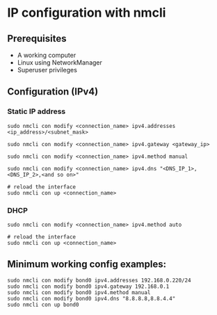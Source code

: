 # IP configuration with nmcli


Prerequisites
---
- A working computer
- Linux using NetworkManager
- Superuser privileges


Configuration (IPv4)
---

### Static IP address
```
sudo nmcli con modify <connection_name> ipv4.addresses <ip_address>/<subnet_mask>
```

```
sudo nmcli con modify <connection_name> ipv4.gateway <gateway_ip>
```

```
sudo nmcli con modify <connection_name> ipv4.method manual
```

```
sudo nmcli con modify <connection_name> ipv4.dns "<DNS_IP_1>,<DNS_IP_2>,<and so on>"
```

```
# reload the interface
sudo nmcli con up <connection_name>
```

### DHCP
```
sudo nmcli con modify <connection_name> ipv4.method auto
```

```
# reload the interface
sudo nmcli con up <connection_name>
```

Minimum working config examples:
---
```
sudo nmcli con modify bond0 ipv4.addresses 192.168.0.220/24
sudo nmcli con modify bond0 ipv4.gateway 192.168.0.1
sudo nmcli con modify bond0 ipv4.method manual
sudo nmcli con modify bond0 ipv4.dns "8.8.8.8,8.8.4.4"
sudo nmcli con up bond0
```